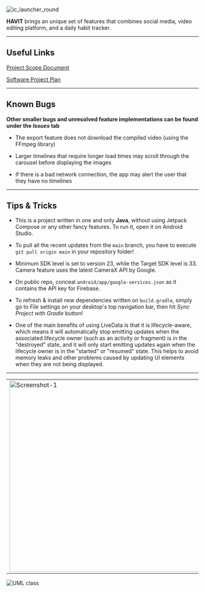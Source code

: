 ![ic_launcher_round](https://user-images.githubusercontent.com/35755386/209804411-ac4fadb7-2978-4075-81aa-12fb11967a83.png)

**HAVIT** brings an unique set of features that combines social media, video editing platform, and a daily habit tracker.

---

## Useful Links

[Project Scope Document](https://lynjeong.notion.site/Scope-Statement-2fb256b59bff4f749568277d656a9580)

[Software Project Plan](https://lynjeong.notion.site/Software-Project-Plan-3a25cd6001224308a9ca8408c7de8aa2)

---
## Known Bugs

**Other smaller bugs and unresolved feature implementations can be found under the *Issues* tab**

- The export feature does not download the compiled video (using the FFmpeg library)

- Larger timelines that require longer load times may scroll through the carousel before displaying the images

- If there is a bad network connection, the app may alert the user that they have no timelines

---
## Tips & Tricks

- This is a project written in one and only **Java**, without using Jetpack Compose or any other fancy features. To run it, open it on Android Studio.

- To pull all the recent updates from the ```main``` branch, you have to execute ```git pull origin main``` in your repository folder!

- Minimum SDK level is set to version 23, while the Target SDK level is 33. Camera feature uses the latest CameraX API by Google.

- On public repo, conceal ```android/app/google-services.json``` as it contains the API key for Firebase.

- To refresh & install new dependencies written on ```build.gradle```, simply go to *File* settings on your desktop's top navigation bar, then hit *Sync Project with Gradle* button!

- One of the main benefits of using LiveData is that it is lifecycle-aware, which means it will automatically stop emitting updates when the associated lifecycle owner (such as an activity or fragment) is in the "destroyed" state, and it will only start emitting updates again when the lifecycle owner is in the "started" or "resumed" state. This helps to avoid memory leaks and other problems caused by updating UI elements when they are not being displayed.

---

<table><tr>

<td valign="center"><img width="500" alt="Screenshot-1" src="https://user-images.githubusercontent.com/35755386/209806062-aa66f78e-09e1-4977-bdb6-287b388a3ae6.jpg"></td>

<td valign="center"><img width="500" alt="Screenshot-2" src="https://user-images.githubusercontent.com/35755386/209806112-05018597-1650-4651-b947-81b790a424c1.jpg"></td>

<td valign="center"><img width="500" alt="Screenshot-3" src="https://user-images.githubusercontent.com/35755386/209806135-f04ba766-6055-4f02-9344-5b8ea22ec4a9.jpg"></td>

</tr></table>

![UML class](https://user-images.githubusercontent.com/35755386/208787080-85a6a410-15bb-47c8-8af6-9ebfef9e678a.jpeg)
